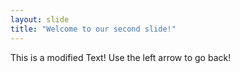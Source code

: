 ```yaml
---
layout: slide
title: "Welcome to our second slide!"
---
```

This is a modified Text!
Use the left arrow to go back!
